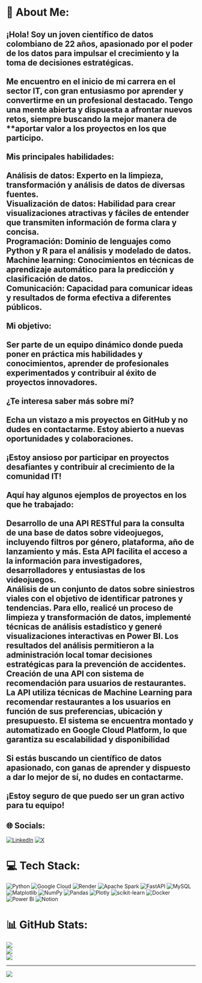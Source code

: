# 💫 About Me:
## ¡Hola! Soy un joven científico de datos colombiano de 22 años, apasionado por el poder de los datos para impulsar el crecimiento y la toma de decisiones estratégicas.<br><br>Me encuentro en el inicio de mi carrera en el sector IT, con gran entusiasmo por aprender y convertirme en un profesional destacado. Tengo una mente abierta y dispuesta a afrontar nuevos retos, siempre buscando la mejor manera de **aportar valor a los proyectos en los que participo.<br><br>Mis principales habilidades:<br><br>Análisis de datos: Experto en la limpieza, transformación y análisis de datos de diversas fuentes.<br>Visualización de datos: Habilidad para crear visualizaciones atractivas y fáciles de entender que transmiten información de forma clara y concisa.<br>Programación: Dominio de lenguajes como Python y R para el análisis y modelado de datos.<br>Machine learning: Conocimientos en técnicas de aprendizaje automático para la predicción y clasificación de datos.<br>Comunicación: Capacidad para comunicar ideas y resultados de forma efectiva a diferentes públicos.<br><br>Mi objetivo:<br><br>Ser parte de un equipo dinámico donde pueda poner en práctica mis habilidades y conocimientos, aprender de profesionales experimentados y contribuir al éxito de proyectos innovadores.<br><br>¿Te interesa saber más sobre mí?<br><br>Echa un vistazo a mis proyectos en GitHub y no dudes en contactarme. Estoy abierto a nuevas oportunidades y colaboraciones.<br><br>¡Estoy ansioso por participar en proyectos desafiantes y contribuir al crecimiento de la comunidad IT!<br><br>Aquí hay algunos ejemplos de proyectos en los que he trabajado:<br><br>Desarrollo de una API RESTful para la consulta de una base de datos sobre videojuegos, incluyendo filtros por género, plataforma, año de lanzamiento y más. Esta API facilita el acceso a la información para investigadores, desarrolladores y entusiastas de los videojuegos.<br>Análisis de un conjunto de datos sobre siniestros viales con el objetivo de identificar patrones y tendencias. Para ello, realicé un proceso de limpieza y transformación de datos, implementé técnicas de análisis estadístico y generé visualizaciones interactivas en Power BI. Los resultados del análisis permitieron a la administración local tomar decisiones estratégicas para la prevención de accidentes.<br>Creación de una API con sistema de recomendación para usuarios de restaurantes. La API utiliza técnicas de Machine Learning para recomendar restaurantes a los usuarios en función de sus preferencias, ubicación y presupuesto. El sistema se encuentra montado y automatizado en Google Cloud Platform, lo que garantiza su escalabilidad y disponibilidad<br><br>Si estás buscando un científico de datos apasionado, con ganas de aprender y dispuesto a dar lo mejor de sí, no dudes en contactarme.<br><br>¡Estoy seguro de que puedo ser un gran activo para tu equipo!<br>


## 🌐 Socials:
[![LinkedIn](https://img.shields.io/badge/LinkedIn-%230077B5.svg?logo=linkedin&logoColor=white)](https://linkedin.com/in/davidsson-gonzalez-usma-6a7486295/) [![X](https://img.shields.io/badge/X-black.svg?logo=X&logoColor=white)](https://x.com/@davidsson_gon) 

# 💻 Tech Stack:
![Python](https://img.shields.io/badge/python-3670A0?style=for-the-badge&logo=python&logoColor=ffdd54) ![Google Cloud](https://img.shields.io/badge/GoogleCloud-%234285F4.svg?style=for-the-badge&logo=google-cloud&logoColor=white) ![Render](https://img.shields.io/badge/Render-%46E3B7.svg?style=for-the-badge&logo=render&logoColor=white) ![Apache Spark](https://img.shields.io/badge/Apache%20Spark-FDEE21?style=for-the-badge&logo=apachespark&logoColor=black) ![FastAPI](https://img.shields.io/badge/FastAPI-005571?style=for-the-badge&logo=fastapi) ![MySQL](https://img.shields.io/badge/mysql-%2300000f.svg?style=for-the-badge&logo=mysql&logoColor=white) ![Matplotlib](https://img.shields.io/badge/Matplotlib-%23ffffff.svg?style=for-the-badge&logo=Matplotlib&logoColor=black) ![NumPy](https://img.shields.io/badge/numpy-%23013243.svg?style=for-the-badge&logo=numpy&logoColor=white) ![Pandas](https://img.shields.io/badge/pandas-%23150458.svg?style=for-the-badge&logo=pandas&logoColor=white) ![Plotly](https://img.shields.io/badge/Plotly-%233F4F75.svg?style=for-the-badge&logo=plotly&logoColor=white) ![scikit-learn](https://img.shields.io/badge/scikit--learn-%23F7931E.svg?style=for-the-badge&logo=scikit-learn&logoColor=white) ![Docker](https://img.shields.io/badge/docker-%230db7ed.svg?style=for-the-badge&logo=docker&logoColor=white) ![Power Bi](https://img.shields.io/badge/power_bi-F2C811?style=for-the-badge&logo=powerbi&logoColor=black) ![Notion](https://img.shields.io/badge/Notion-%23000000.svg?style=for-the-badge&logo=notion&logoColor=white)
# 📊 GitHub Stats:
![](https://github-readme-stats.vercel.app/api?username=DavidssonGon&theme=react&hide_border=false&include_all_commits=false&count_private=false)<br/>
![](https://github-readme-streak-stats.herokuapp.com/?user=DavidssonGon&theme=react&hide_border=false)<br/>
![](https://github-readme-stats.vercel.app/api/top-langs/?username=DavidssonGon&theme=react&hide_border=false&include_all_commits=false&count_private=false&layout=compact)

---
[![](https://visitcount.itsvg.in/api?id=DavidssonGon&icon=5&color=6)](https://visitcount.itsvg.in)

<!-- Proudly created with GPRM ( https://gprm.itsvg.in ) -->
